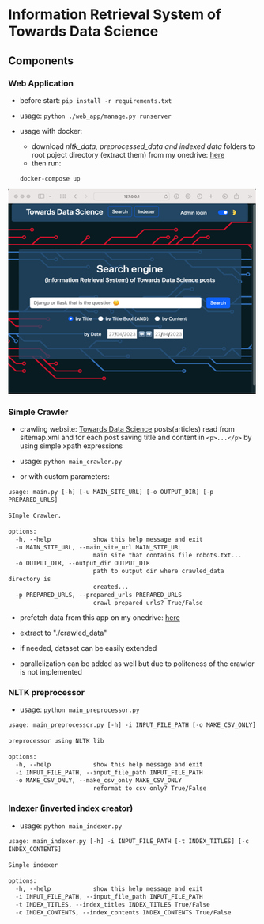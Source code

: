 # Information Retrieval System of Towards Data Science



## Components

### Web Application 
- before start:
`pip install -r requirements.txt`
- usage: `python ./web_app/manage.py runserver`

- usage with docker:
  -  download *nltk_data, preprocessed_data and indexed data* folders to root poject directory (extract them) from my onedrive: [here](https://onedrive.live.com/?authkey=%21AEi6buOuVgTO4QE&id=8D9B8AAC1B2B5597%2185066&cid=8D9B8AAC1B2B5597)
  -  then run:
   ```
  docker-compose up
  ``` 

![alt text](imgs/index_ui.png)



### Simple Crawler
- crawling website: [Towards Data Science](https://towardsdatascience.com/) posts(articles) 
read from sitemap.xml and for each post saving title 
and content in `<p>...</p>` by using simple xpath expressions

- usage: `python main_crawler.py`
- or with custom parameters:
```
usage: main.py [-h] [-u MAIN_SITE_URL] [-o OUTPUT_DIR] [-p PREPARED_URLS]

SImple Crawler.

options:
  -h, --help            show this help message and exit
  -u MAIN_SITE_URL, --main_site_url MAIN_SITE_URL
                        main site that contains file robots.txt...
  -o OUTPUT_DIR, --output_dir OUTPUT_DIR
                        path to output dir where crawled_data directory is
                        created...
  -p PREPARED_URLS, --prepared_urls PREPARED_URLS
                        crawl prepared urls? True/False
```

- prefetch data from this app on my onedrive: [here](https://onedrive.live.com/?authkey=%21AEi6buOuVgTO4QE&id=8D9B8AAC1B2B5597%2185066&cid=8D9B8AAC1B2B5597)
- extract to "./crawled_data"
- if needed, dataset can be easily extended

- parallelization can be added as well but due to politeness of the crawler is not implemented

### NLTK preprocessor
- usage: `python main_preprocessor.py`
```
usage: main_preprocessor.py [-h] -i INPUT_FILE_PATH [-o MAKE_CSV_ONLY]

preprocessor using NLTK lib

options:
  -h, --help            show this help message and exit
  -i INPUT_FILE_PATH, --input_file_path INPUT_FILE_PATH
  -o MAKE_CSV_ONLY, --make_csv_only MAKE_CSV_ONLY
                        reformat to csv only? True/False

```

### Indexer (inverted index creator)

- usage: `python main_indexer.py`

```
usage: main_indexer.py [-h] -i INPUT_FILE_PATH [-t INDEX_TITLES] [-c INDEX_CONTENTS]

Simple indexer

options:
  -h, --help            show this help message and exit
  -i INPUT_FILE_PATH, --input_file_path INPUT_FILE_PATH
  -t INDEX_TITLES, --index_titles INDEX_TITLES True/False
  -c INDEX_CONTENTS, --index_contents INDEX_CONTENTS True/False
```
